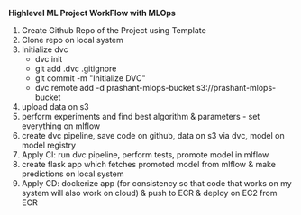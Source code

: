**Highlevel ML Project WorkFlow with MLOps**

1. Create Github Repo of the Project using Template
2. Clone repo on local system
3. Initialize dvc
    + dvc init
    + git add .dvc .gitignore
    + git commit -m "Initialize DVC"
    + dvc remote add -d prashant-mlops-bucket s3://prashant-mlops-bucket
4. upload data on s3
5. perform experiments and find best algorithm & parameters - set everything on mlflow
6. create dvc pipeline, save code on github, data on s3 via dvc, model on model registry
7. Apply CI: run dvc pipeline, perform tests, promote model in mlflow
8. create flask app which fetches promoted model from mlflow & make predictions on local system
9. Apply CD: dockerize app (for consistency so that code that works on my system will also work on cloud) & push to ECR & deploy on EC2 from ECR